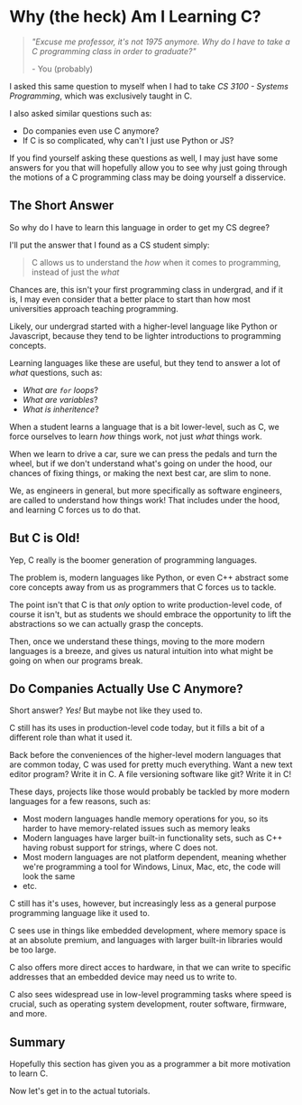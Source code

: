 # Why (the heck) Am I Learning C?

> _"Excuse me professor, it's not 1975 anymore. Why do I have to take a C programming class in order to graduate?"_
>
> \- You (probably)

I asked this same question to myself when I had to take _CS 3100 - Systems Programming_, which was exclusively taught in C.

I also asked similar questions such as:

- Do companies even use C anymore?
- If C is so complicated, why can't I just use Python or JS?

If you find yourself asking these questions as well, I may just have some answers for you that will hopefully allow you to see why just going through the motions of a C programming class may be doing yourself a disservice.

## The Short Answer

So why do I have to learn this language in order to get my CS degree?

I'll put the answer that I found as a CS student simply:

> C allows us to understand the _how_ when it comes to programming, instead of just the _what_

Chances are, this isn't your first programming class in undergrad, and if it is, I may even consider that a better place to start than how most universities approach teaching programming.

Likely, our undergrad started with a higher-level language like Python or Javascript, because they tend to be lighter introductions to programming concepts.

Learning languages like these are useful, but they tend to answer a lot of _what_ questions, such as:

- _What are `for` loops_?
- _What are variables_?
- _What is inheritence_?

When a student learns a language that is a bit lower-level, such as C, we force ourselves to learn _how_ things work, not just _what_ things work.

When we learn to drive a car, sure we can press the pedals and turn the wheel, but if we don't understand what's going on under the hood, our chances of fixing things, or making the next best car, are slim to none.

We, as engineers in general, but more specifically as software engineers, are called to understand how things work! That includes under the hood, and learning C forces us to do that.

## But C is Old!

Yep, C really is the boomer generation of programming languages.

The problem is, modern languages like Python, or even C++ abstract some core concepts away from us as programmers that C forces us to tackle.

The point isn't that C is that _only_ option to write production-level code, of course it isn't, but as students we should embrace the opportunity to lift the abstractions so we can actually grasp the concepts.

Then, once we understand these things, moving to the more modern languages is a breeze, and gives us natural intuition into what might be going on when our programs break.

## Do Companies Actually Use C Anymore?

Short answer? _Yes!_ But maybe not like they used to.

C still has its uses in production-level code today, but it fills a bit of a different role than what it used it.

Back before the conveniences of the higher-level modern languages that are common today, C was used for pretty much everything. Want a new text editor program? Write it in C. A file versioning software like git? Write it in C!

These days, projects like those would probably be tackled by more modern languages for a few reasons, such as:

- Most modern languages handle memory operations for you, so its harder to have memory-related issues such as memory leaks
- Modern languages have larger built-in functionality sets, such as C++ having robust support for strings, where C does not.
- Most modern languages are not platform dependent, meaning whether we're programming a tool for Windows, Linux, Mac, etc, the code will look the same
- etc.

C still has it's uses, however, but increasingly less as a general purpose programming language like it used to.

C sees use in things like embedded development, where memory space is at an absolute premium, and languages with larger built-in libraries would be too large.

C also offers more direct acces to hardware, in that we can write to specific addresses that an embedded device may need us to write to.

C also sees widespread use in low-level programming tasks where speed is crucial, such as operating system development, router software, firmware, and more.

## Summary

Hopefully this section has given you as a programmer a bit more motivation to learn C.

Now let's get in to the actual tutorials.
